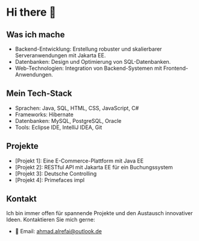 # Hi there 👋

## Was ich mache
- Backend-Entwicklung: Erstellung robuster und skalierbarer Serveranwendungen mit Jakarta EE.
- Datenbanken: Design und Optimierung von SQL-Datenbanken.
- Web-Technologien: Integration von Backend-Systemen mit Frontend-Anwendungen.

## Mein Tech-Stack
- Sprachen: Java, SQL, HTML, CSS, JavaScript, C#
- Frameworks: Hibernate
- Datenbanken: MySQL, PostgreSQL, Oracle
- Tools: Eclipse IDE, IntelliJ IDEA, Git

## Projekte
- [Projekt 1]: Eine E-Commerce-Plattform mit Java EE
- [Projekt 2]: RESTful API mit Jakarta EE für ein Buchungssystem
- [Projekt 3]: Deutsche Controlling 
- [Projekt 4]: Primefaces impl

## Kontakt
Ich bin immer offen für spannende Projekte und den Austausch innovativer Ideen. 
Kontaktieren Sie mich gerne:

- 📧 Email: ahmad.alrefai@outlook.de
